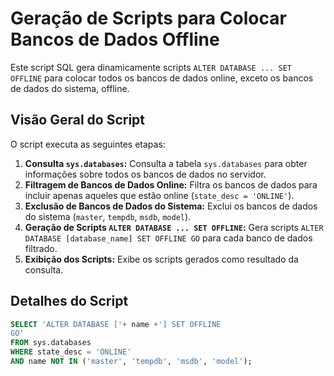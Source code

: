 # Geração de Scripts para Colocar Bancos de Dados Offline

Este script SQL gera dinamicamente scripts `ALTER DATABASE ... SET OFFLINE` para colocar todos os bancos de dados online, exceto os bancos de dados do sistema, offline.

## Visão Geral do Script

O script executa as seguintes etapas:

1.  **Consulta `sys.databases`:** Consulta a tabela `sys.databases` para obter informações sobre todos os bancos de dados no servidor.
2.  **Filtragem de Bancos de Dados Online:** Filtra os bancos de dados para incluir apenas aqueles que estão online (`state_desc = 'ONLINE'`).
3.  **Exclusão de Bancos de Dados do Sistema:** Exclui os bancos de dados do sistema (`master`, `tempdb`, `msdb`, `model`).
4.  **Geração de Scripts `ALTER DATABASE ... SET OFFLINE`:** Gera scripts `ALTER DATABASE [database_name] SET OFFLINE GO` para cada banco de dados filtrado.
5.  **Exibição dos Scripts:** Exibe os scripts gerados como resultado da consulta.

## Detalhes do Script

```sql
SELECT 'ALTER DATABASE ['+ name +'] SET OFFLINE
GO'
FROM sys.databases
WHERE state_desc = 'ONLINE'
AND name NOT IN ('master', 'tempdb', 'msdb', 'model');

